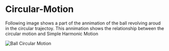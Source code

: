 # Circular-Motion
Following image shows a part of the annimation of the ball revolving aroud in the circular trajectoy. This annimation shows the relationship between the circular motion and Simple Harmonic Motion

![Ball Circular Motion](https://user-images.githubusercontent.com/56423554/87219374-2b69c580-c37a-11ea-976f-a8d0a63330dd.png)
